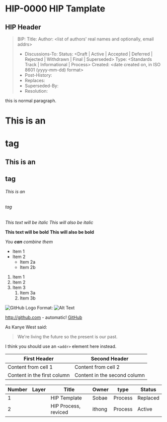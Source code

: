 HIP-0000 HIP Tamplate
=====================

HIP Header 
----------

> BIP: <BIP number>
>  Title: <BIP title>
>  Author: <list of authors' real names and optionally, email addrs>
> * Discussions-To: <email address>
>  Status: <Draft | Active | Accepted | Deferred | Rejected |
>           Withdrawn | Final | Superseded>
>  Type: <Standards Track | Informational | Process>
>  Created: <date created on, in ISO 8601 (yyyy-mm-dd) format>
>* Post-History: <dates of postings to bitcoin mailing list>
>* Replaces: <BIP number>
>* Superseded-By: <BIP number>
>* Resolution: <url>

this is normal paragraph.


# This is an <h1> tag
## This is an <h2> tag
###### This is an <h6> tag
  
*This text will be italic*
_This will also be italic_

**This text will be bold**
__This will also be bold__

_You **can** combine them_  

* Item 1
* Item 2
  * Item 2a
  * Item 2b
  
1. Item 1
1. Item 2
1. Item 3
   1. Item 3a
   1. Item 3b
   
![GitHub Logo](/images/logo.png)
Format: ![Alt Text](url)

http://github.com - automatic!
[GitHub](http://github.com)

As Kanye West said:

> We're living the future so
> the present is our past.

I think you should use an
`<addr>` element here instead.

First Header | Second Header
------------ | -------------
Content from cell 1 | Content from cell 2
Content in the first column | Content in the second column

Number | Layer | Title | Owner | type | Status
-------|-------|-------|-------|------|-------
1 |  | HIP Template | Sobae | Process | Replaced
2 |  | HIP Process, reviced | ithong | Process | Active



